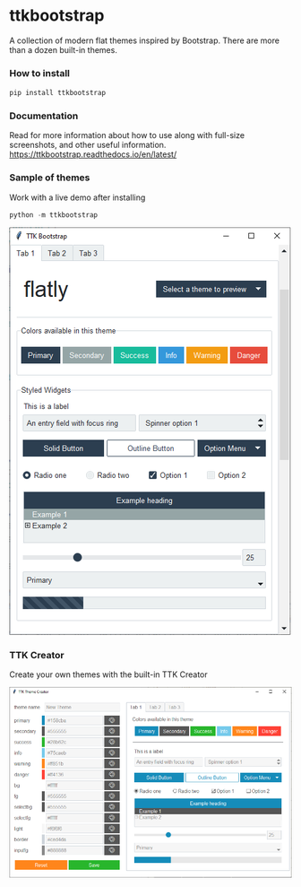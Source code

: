 # ttkbootstrap
A collection of modern flat themes inspired by Bootstrap. There are more than a dozen built-in themes.

### How to install
```python
pip install ttkbootstrap
```

### Documentation
Read for more information about how to use along with full-size screenshots, and other useful information.
https://ttkbootstrap.readthedocs.io/en/latest/

### Sample of themes
Work with a live demo after installing
```python
python -m ttkbootstrap
```
![](docs/images/ttkbootstrap.gif)

### TTK Creator
Create your own themes with the built-in TTK Creator  

![](docs/images/ttkcreator.png)




